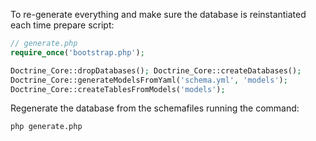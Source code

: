 To re-generate everything and make sure the database is reinstantiated each time prepare script:

~~~php
// generate.php
require_once('bootstrap.php');

Doctrine_Core::dropDatabases(); Doctrine_Core::createDatabases();
Doctrine_Core::generateModelsFromYaml('schema.yml', 'models');
Doctrine_Core::createTablesFromModels('models');
~~~

Regenerate the database from the schemafiles running the command:
~~~
php generate.php
~~~